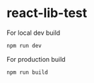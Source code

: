 # react-lib-test

For local dev build

```sh
npm run dev
```

For production build 

```sh
npm run build
```
